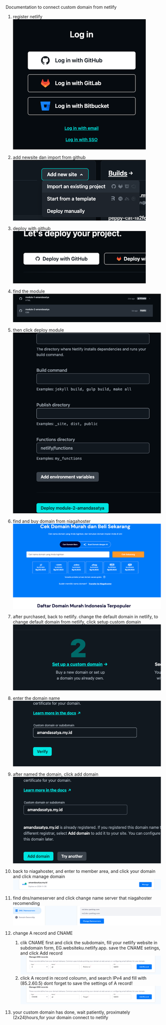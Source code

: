 Documentation to connect custom domain from netlify

1. register netlify
   ![register](./assets/documentation/1.png)
2. add newsite dan import from github
   ![import an existing project](./assets/documentation/2.png)
3. deploy with github
   ![image info](./assets/documentation/3.png)
4. find the module
   ![image info](./assets/documentation/4.png)
5. then click deploy module
   ![image info](./assets/documentation/5.png)
6. find and buy domain from niagahoster
   ![image info](./assets/documentation/6.png)
7. after purchased, back to netlify. change the default domain in netlify, to change default domain from netlify, click setup custom domain
   ![image info](./assets/documentation/7.png)
8. enter the domain name
   ![image info](./assets/documentation/8.png)
9. after named the domain, click add domain
   ![image info](./assets/documentation/9.png)
10. back to niagahoster, and enter to member area, and click your domain and click manage domain
    ![image info](./assets/documentation/10.png)
11. find dns/nameserver and click change name server that niagahoster recomending
    ![image info](./assets/documentation/11.png)
12. change A record and CNAME

    1. clik CNAME first and click the subdomain, fill your netlify website in subdomain form, EG.websiteku.netlify.app.
       save the CNAME setings, and click Add record
       ![image info](./assets/documentation/12.png)
    2. click A record in record coloumn, and search IPv4 and fill with (85.2.60.5)
       dont forget to save the settings of A record!
       ![image info](./assets/documentation/13.png)

13. your custom domain has done, wait patiently, proximately (2x24)hours,for your domain connect to netlify
